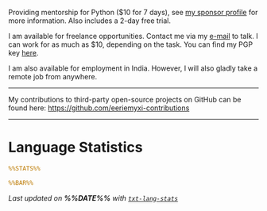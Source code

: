 Providing mentorship for Python ($10 for 7 days), see [my sponsor
profile](https://github.com/sponsors/eeriemyxi) for more information. Also
includes a 2-day free trial.

I am available for freelance opportunities. Contact me via my [e-mail](mailto:myxi@envs.net?subject=I'd%20Like%20to%20Talk%20to%20You%20About%20a%20Freelance%20Project) to talk. I can work for as much as $10, depending on the task. You can find my PGP key [here](https://github.com/sponsors/eeriemyxi).

I am also available for employment in India. However, I will also gladly take a remote job from anywhere.

-----
My contributions to third-party open-source projects on GitHub can be found here: https://github.com/eeriemyxi-contributions

---
# Language Statistics
```yaml
%%STATS%%

%%BAR%%
```

_Last updated on **%%DATE%%** with [`txt-lang-stats`](https://github.com/eeriemyxi/txt-lang-stats)_
